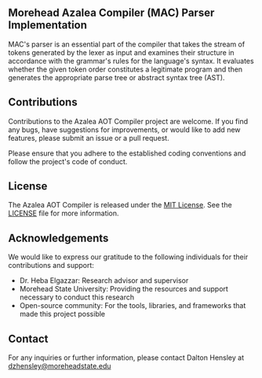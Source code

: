 ## Morehead Azalea Compiler (MAC) Parser Implementation 

MAC's parser is an essential part of the compiler that takes the stream of tokens
generated by the lexer as input and examines their structure in accordance with
the grammar's rules for the language's syntax. It evaluates whether the given
token order constitutes a legitimate program and then generates the appropriate
parse tree or abstract syntax tree (AST).

## Contributions

Contributions to the Azalea AOT Compiler project are welcome. If you find any
bugs, have suggestions for improvements, or would like to add new features,
please submit an issue or a pull request.

Please ensure that you adhere to the established coding conventions and follow
the project's code of conduct.

## License

The Azalea AOT Compiler is released under the [MIT
License](https://opensource.org/licenses/MIT). See the [LICENSE](LICENSE) file
for more information.

## Acknowledgements

We would like to express our gratitude to the following individuals for their
contributions and support:

- Dr. Heba Elgazzar: Research advisor and supervisor
- Morehead State University: Providing the resources and support necessary to
  conduct this research
- Open-source community: For the tools, libraries, and frameworks that made
  this project possible

## Contact

For any inquiries or further information, please contact Dalton Hensley at
dzhensley@moreheadstate.edu
